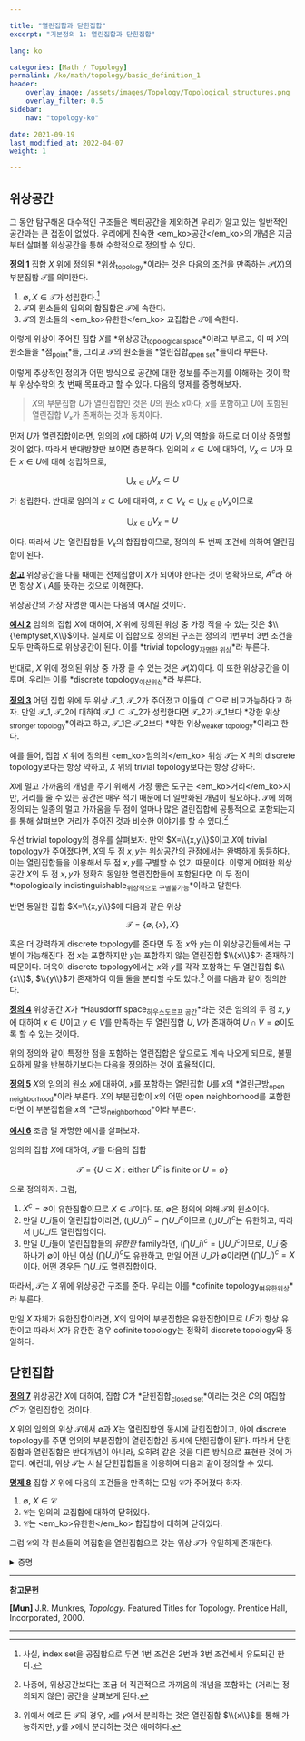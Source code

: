 ```yaml
---

title: "열린집합과 닫힌집합"
excerpt: "기본정의 1: 열린집합과 닫힌집합"

lang: ko

categories: [Math / Topology]
permalink: /ko/math/topology/basic_definition_1
header:
    overlay_image: /assets/images/Topology/Topological_structures.png
    overlay_filter: 0.5
sidebar: 
    nav: "topology-ko"

date: 2021-09-19
last_modified_at: 2022-04-07
weight: 1

---
```


## 위상공간

그 동안 탐구해온 대수적인 구조들은 벡터공간을 제외하면 우리가 알고 있는 일반적인 공간과는 큰 접점이 없었다. 우리에게 친숙한 <em_ko>공간</em_ko>의 개념은 지금부터 살펴볼 위상공간을 통해 수학적으로 정의할 수 있다. 

<div class="definition" markdown="1">

<ins id="df1">**정의 1**</ins> 집합 $X$ 위에 정의된 *위상<sub>topology</sub>*이라는 것은 다음의 조건을 만족하는 $\mathcal{P}(X)$의 부분집합 $\mathcal{T}$를 의미한다.

1. $\emptyset,X\in\mathcal{T}$가 성립한다.[^1]
2. $\mathcal{T}$의 원소들의 임의의 합집합은 $\mathcal{T}$에 속한다.
3. $\mathcal{T}$의 원소들의 <em_ko>유한한</em_ko> 교집합은 $\mathcal{T}$에 속한다.

이렇게 위상이 주어진 집합 $X$를 *위상공간<sub>topological space</sub>*이라고 부르고, 이 때 $X$의 원소들을 *점<sub>point</sub>*들, 그리고 $\mathcal{T}$의 원소들을 *열린집합<sub>open set</sub>*들이라 부른다.

</div>

이렇게 추상적인 정의가 어떤 방식으로 공간에 대한 정보를 주는지를 이해하는 것이 학부 위상수학의 첫 번째 목표라고 할 수 있다. 다음의 명제를 증명해보자.

> $X$의 부분집합 $U$가 열린집합인 것은 <box>$U$의 원소 $x$마다, $x$를 포함하고 $U$에 포함된 열린집합 $V_x$가 존재하는 것</box>과 동치이다.

먼저 $U$가 열린집합이라면, 임의의 $x$에 대하여 $U$가 $V_x$의 역할을 하므로 더 이상 증명할 것이 없다. 따라서 반대방향만 보이면 충분하다. 임의의 $x\in U$에 대하여, $V_x\subset U$가 모든 $x\in U$에 대해 성립하므로,

$$\bigcup_{x\in U}V_x\subset U$$

가 성립한다. 반대로 임의의 $x\in U$에 대하여, $x\in V_x\subset\bigcup_{x\in U} V_x$이므로

$$\bigcup_{x\in U}V_x= U$$

이다. 따라서 $U$는 열린집합들 $V_x$의 합집합이므로, 정의의 두 번째 조건에 의하여 열린집합이 된다.

<div class="remark" markdown="1">

<ins id="rmk1">**참고**</ins> 위상공간을 다룰 때에는 전체집합이 $X$가 되어야 한다는 것이 명확하므로, $A^c$라 하면 항상 $X\setminus A$를 뜻하는 것으로 이해한다.

</div>

위상공간의 가장 자명한 예시는 다음의 예시일 것이다.

<div class="example" markdown="1">

<ins id="ex2">**예시 2**</ins> 임의의 집합 $X$에 대하여, $X$ 위에 정의된 위상 중 가장 작을 수 있는 것은 $\\{\emptyset,X\\}$이다. 실제로 이 집합으로 정의된 구조는 정의의 1번부터 3번 조건을 모두 만족하므로 위상공간이 된다. 이를 *trivial topology<sub>자명한 위상</sub>*라 부른다. 

반대로, $X$ 위에 정의된 위상 중 가장 클 수 있는 것은 $\mathcal{P}(X)$이다. 이 또한 위상공간을 이루며, 우리는 이를 *discrete topology<sub>이산위상</sub>*라 부른다.

</div>

<div class="definition" markdown="1">

<ins id="df3">**정의 3**</ins> 어떤 집합 위에 두 위상 $\mathcal{T}\_1$, $\mathcal{T}\_2$가 주어졌고 이들이 $\subset$으로 비교가능하다고 하자. 만일 $\mathcal{T}\_1$, $\mathcal{T}\_2$에 대하여 $\mathcal{T}\_1\subset\mathcal{T}\_2$가 성립한다면 $\mathcal{T}\_2$가 $\mathcal{T}\_1$보다 *강한 위상<sub>stronger topology</sub>*이라고 하고, $\mathcal{T}\_1$은 $\mathcal{T}\_2$보다 *약한 위상<sub>weaker topology</sub>*이라고 한다. 
</div>

예를 들어, 집합 $X$ 위에 정의된 <em_ko>임의의</em_ko> 위상 $\mathcal{T}$는 $X$ 위의 discrete topology보다는 항상 약하고, $X$ 위의 trivial topology보다는 항상 강하다. 

$X$에 멀고 가까움의 개념을 주기 위해서 가장 좋은 도구는 <em_ko>거리</em_ko>지만, 거리를 줄 수 있는 공간은 매우 적기 때문에 더 일반화된 개념이 필요하다. $\mathcal{T}$에 의해 정의되는 일종의 멀고 가까움을 <box>두 점이 얼마나 많은 열린집합에 공통적으로 포함되는지</box>를 통해 살펴보면 거리가 주어진 것과 비슷한 이야기를 할 수 있다.[^2]

우선 trivial topology의 경우를 살펴보자. 만약 $X=\\{x,y\\}$이고 $X$에 trivial topology가 주어졌다면, $X$의 두 점 $x,y$는 위상공간의 관점에서는 완벽하게 동등하다. 이는 열린집합들을 이용해서 두 점 $x,y$를 구별할 수 없기 때문이다. 이렇게 어떠한 위상공간 $X$의 두 점 $x,y$가 정확히 동일한 열린집합들에 포함된다면 이 두 점이 *topologically indistinguishable<sub>위상적으로 구별불가능</sub>*이라고 말한다.

반면 동일한 집합 $X=\\{x,y\\}$에 다음과 같은 위상

$$\mathcal{T}=\{\emptyset, \{x\}, X\}$$

혹은 더 강력하게 discrete topology를 준다면 두 점 $x$와 $y$는 이 위상공간들에서는 구별이 가능해진다. 점 $x$는 포함하지만 $y$는 포함하지 않는 열린집합 $\\{x\\}$가 존재하기 때문이다. 더욱이 discrete topology에서는 $x$와 $y$를 각각 포함하는 두 열린집합 $\\{x\\}$, $\\{y\\}$가 존재하여 이들 둘을 분리할 수도 있다.[^3] 이를 다음과 같이 정의한다.

<div class="definition" markdown="1">

<ins id="df4">**정의 4**</ins> 위상공간 $X$가 *Hausdorff space<sub>하우스도르프 공간</sub>*라는 것은 임의의 두 점 $x,y$에 대하여 $x\in U$이고 $y\in V$를 만족하는 두 열린집합 $U,V$가 존재하여 $U\cap V=\emptyset$이도록 할 수 있는 것이다.

</div>

위의 정의와 같이 특정한 점을 포함하는 열린집합은 앞으로도 계속 나오게 되므로, 불필요하게 말을 반복하기보다는 다음을 정의하는 것이 효율적이다.

<div class="definition" markdown="1">

<ins id="df5">**정의 5**</ins> $X$의 임의의 원소 $x$에 대하여, $x$를 포함하는 열린집합 $U$를 $x$의 *열린근방<sub>open neighborhood</sub>*이라 부른다. $X$의 부분집합이 $x$의 어떤 open neighborhood를 포함한다면 이 부분집합을 $x$의 *근방<sub>neighborhood</sub>*이라 부른다.  

</div>

<div class="example" markdown="1">

<ins id="ex6">**예시 6**</ins> 조금 덜 자명한 예시를 살펴보자.
   
임의의 집합 $X$에 대하여, $\mathcal{T}$를 다음의 집합

$$\mathcal{T}=\{U\subset X:\text{either $U^c$ is finite or $U=\emptyset$}\}$$

으로 정의하자. 그럼, 

1. $X^c=\emptyset$이 유한집합이므로 $X\in\mathcal{T}$이다. 또, $\emptyset$은 정의에 의해 $\mathcal{T}$의 원소이다.
2. 만일 $U\_i$들이 열린집합이라면, $(\bigcup U\_i)^c=\bigcap U\_i^c$이므로 $(\bigcup U\_i)^c$는 유한하고, 따라서 $\bigcup U\_i$도 열린집합이다.
3. 만일 $U\_i$들이 열린집합들의 *유한한* family라면, $(\bigcap U\_i)^c=\bigcup U\_i^c$이므로, $U\_i$ 중 하나가 $\emptyset$이 아닌 이상 $(\bigcap U\_i)^c$도 유한하고, 만일 어떤 $U\_i$가 $\emptyset$이라면 $(\bigcap U\_i)^c=X$이다. 어떤 경우든 $\bigcap U\_i$도 열린집합이다. 

따라서, $\mathcal{T}$는 $X$ 위에 위상공간 구조를 준다. 우리는 이를 *cofinite topology<sub>여유한위상</sub>*라 부른다. 

만일 $X$ 자체가 유한집합이라면, $X$의 임의의 부분집합은 유한집합이므로 $U^c$가 항상 유한이고 따라서 $X$가 유한한 경우 cofinite topology는 정확히 discrete topology와 동일하다. 

</div>

## 닫힌집합

<div class="definition" markdown="1">

<ins id="df7">**정의 7**</ins> 위상공간 $X$에 대하여, 집합 $C$가 *닫힌집합<sub>closed set</sub>*이라는 것은 $C$의 여집합 $C^c$가 열린집합인 것이다.

</div>

$X$ 위의 임의의 위상 $\mathcal{T}$에서 $\emptyset$과 $X$는 열린집합인 동시에 닫힌집합이고, 아예 discrete topology를 주면 임의의 부분집합이 열린집합인 동시에 닫힌집합이 된다. 따라서 닫힌집합과 열린집합은 반대개념이 아니라, 오히려 같은 것을 다른 방식으로 표현한 것에 가깝다. 예컨대, 위상 $\mathcal{T}$는 사실 닫힌집합들을 이용하여 다음과 같이 정의할 수 있다.

<div class="proposition" markdown="1">

<ins id="pp8">**명제 8**</ins> 집합 $X$ 위에 다음의 조건들을 만족하는 모임 $\mathcal{C}$가 주어졌다 하자.

1. $\emptyset$, $X\in\mathcal{C}$
2. $\mathcal{C}$는 임의의 교집합에 대하여 닫혀있다.
3. $\mathcal{C}$는 <em_ko>유한한</em_ko> 합집합에 대하여 닫혀있다.

그럼 $\mathcal{C}$의 각 원소들의 여집합을 열린집합으로 갖는 위상 $\mathcal{T}$가 유일하게 존재한다.

</div>
<details class="proof" markdown="1">
<summary>증명</summary>

다음의 De Morgan 법칙 (<#ref#>)

$$\left(\bigcap C_i\right)^c=\bigcup C_i^c,\quad\left(\bigcup C_i\right)^c=\bigcap C_i^c$$

으로부터 자명하다.

</details>

---

**참고문헌**

**[Mun]** J.R. Munkres, <i>Topology</i>. Featured Titles for Topology. Prentice Hall, Incorporated, 2000.

---

[^1]: 사실, index set을 공집합으로 두면 1번 조건은 2번과 3번 조건에서 유도되긴 한다.
[^2]: 나중에, 위상공간보다는 조금 더 직관적으로 가까움의 개념을 포함하는 (거리는 정의되지 않은) 공간을 살펴보게 된다.
[^3]: 위에서 예로 든 $\mathcal{T}$의 경우, $x$를 $y$에서 분리하는 것은 열린집합 $\\{x\\}$를 통해 가능하지만, $y$를 $x$에서 분리하는 것은 애매하다.
